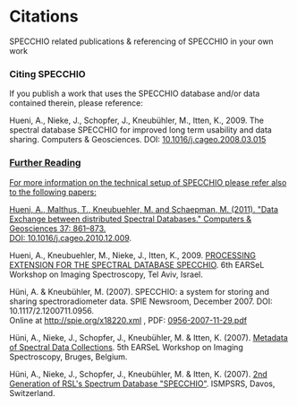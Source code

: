 # Citations

SPECCHIO related publications & referencing of SPECCHIO in your own work

### Citing SPECCHIO 

If you publish a work that uses the SPECCHIO database and/or data contained therein, please reference:

Hueni, A., Nieke, J., Schopfer, J., Kneub&uuml;hler, M., Itten, K., 2009. The spectral database SPECCHIO for improved long term usability and data sharing. Computers & Geosciences.
                  DOI: <a href="http://dx.doi.org/10.1016/j.cageo.2008.03.015">10.1016/j.cageo.2008.03.015

### Further Reading 

For more information on the technical setup of SPECCHIO 
please refer also to the following papers:

Hueni, A., Malthus, T., Kneubuehler, M. and Schaepman, M. (2011). "Data Exchange between distributed Spectral Databases." Computers & Geosciences 37: 861–873. <br>
                  DOI: <a href="http://dx.doi.org/10.1016/j.cageo.2010.12.009">10.1016/j.cageo.2010.12.009</a>.
                  
Hueni, A., Kneubuehler, M., Nieke, J., Itten, K., 2009. <u><a href="https://www.researchgate.net/publication/281755707_Processing_extension_for_the_spectral_database_SPECCHIO">PROCESSING EXTENSION FOR THE SPECTRAL DATABASE SPECCHIO</a></u>. 6th EARSeL Workshop on Imaging Spectroscopy, Tel Aviv, Israel.

H&uuml;ni, A. &amp; Kneub&uuml;hler, M. (2007). SPECCHIO: a system for storing and sharing spectroradiometer data. SPIE Newsroom, December 2007. 
                  DOI: 10.1117/2.1200711.0956.  
                  Online at <u><a href="http://spie.org/x18220.xml">http://spie.org/x18220.xml</a></u>
                  , PDF: <u><a href="http://spie.org/documents/Newsroom/Imported/0956/0956-2007-11-29.pdf">0956-2007-11-29.pdf</a></u>                  

H&uuml;ni, A., Nieke, J., Schopfer, J., Kneub&uuml;hler, M. &amp; Itten, K. (2007). <u><a href="http://www.zora.uzh.ch/77970/1/2007_HueniA_EARSeL_2007_Paper_Hueni_et_al_Kopie_.pdf">Metadata of Spectral Data Collections</a></u>. 5th EARSeL Workshop on Imaging Spectroscopy, Bruges, Belgium.

H&uuml;ni, A., Nieke, J., Schopfer, J., Kneub&uuml;hler, M. &amp; Itten, K. (2007). <u><a href="http://www.zora.uzh.ch/77969/1/2007_HueniA_P98_Kopie_.pdf">2nd Generation of RSL's Spectrum Database &quot;SPECCHIO&quot;</a></u>. ISMPSRS, Davos, Switzerland.      
      
